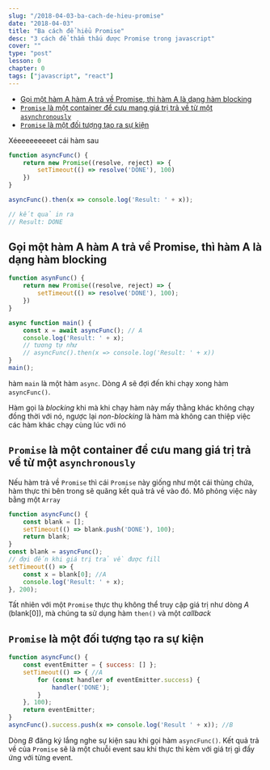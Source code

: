 ```yaml
---
slug: "/2018-04-03-ba-cach-de-hieu-promise"
date: "2018-04-03"
title: "Ba cách để hiểu Promise"
desc: "3 cách để thẩm thấu được Promise trong javascript"
cover: ""
type: "post"
lesson: 0
chapter: 0
tags: ["javascript", "react"]
---
```


<!-- TOC -->

- [Gọi một hàm A hàm A trả về Promise, thì hàm A là dạng hàm blocking](#gọi-một-hàm-a-hàm-a-trả-về-promise-thì-hàm-a-là-dạng-hàm-blocking)
- [`Promise` là một container để cưu mang giá trị trả về từ một `asynchronously`](#promise-là-một-container-để-cưu-mang-giá-trị-trả-về-từ-một-asynchronously)
- [`Promise` là một đối tượng tạo ra sự kiện](#promise-là-một-đối-tượng-tạo-ra-sự-kiện)

<!-- /TOC -->

Xéeeeeeeeeet cái hàm sau

```js
function asyncFunc() {
    return new Promise((resolve, reject) => {
        setTimeout(() => resolve('DONE'), 100)
    })
}

asyncFunc().then(x => console.log('Result: ' + x));

// kết quả in ra
// Result: DONE
```

## Gọi một hàm A hàm A trả về Promise, thì hàm A là dạng hàm blocking

```js
function asynFunc() {
    return new Promise((resolve, reject) => {
        setTimeout(() => resolve('DONE'), 100);
    })
}

async function main() {
    const x = await asyncFunc(); // A
    console.log('Result: ' + x);
    // tương tự như
    // asyncFunc().then(x => console.log('Result: ' + x))
}
main();
```

hàm `main` là một hàm `async`. Dòng *A* sẽ đợi đến khi chạy xong hàm `asyncFunc()`.

Hàm gọi là *blocking* khi mà khi chạy hàm này mấy thằng khác không chạy đồng thời với nó, ngược lại *non-blocking* là hàm mà không can thiệp việc các hàm khác chạy cùng lúc với nó

## `Promise` là một container để cưu mang giá trị trả về từ một `asynchronously`

Nếu hàm trả về `Promise` thì cái `Promise` này giống như một cái thùng chứa, hàm thực thi bên trong sẽ quăng kết quả trả về vào đó. Mô phỏng việc này bằng một `Array`

```js
function asyncFunc() {
    const blank = [];
    setTimeout(() => blank.push('DONE'), 100);
    return blank;
}
const blank = asyncFunc();
// đợi đến khi giá trị trả về được fill
setTimeout(() => {
    const x = blank[0]; //A
    console.log('Result: ' + x);
}, 200);
```

Tất nhiên với một `Promise` thực thụ không thể truy cập giá trị như dòng *A* (blank[0]), mà chúng ta sử dụng hàm `then()` và một *callback*

## `Promise` là một đối tượng tạo ra sự kiện

```js
function asyncFunc() {
    const eventEmitter = { success: [] };
    setTimeout(() => { //A
        for (const handler of eventEmitter.success) {
            handler('DONE');
        }
    }, 100);
    return eventEmitter;
}
asyncFunc().success.push(x => console.log('Result ' + x)); //B
```

Dòng *B* đăng ký lắng nghe sự kiện sau khi gọi hàm `asyncFunc()`. Kết quả trả về của `Promise` sẽ là một chuỗi event sau khi thực thi kèm với giá trị gì đấy ứng với từng event.